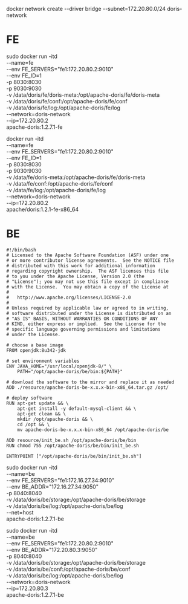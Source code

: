 
docker network create --driver bridge --subnet=172.20.80.0/24 doris-network


# FE

sudo docker run -itd \
--name=fe \
--env FE_SERVERS="fe1:172.20.80.2:9010" \
--env FE_ID=1 \
-p 8030:8030 \
-p 9030:9030 \
-v /data/doris/fe/doris-meta:/opt/apache-doris/fe/doris-meta \
-v /data/doris/fe/conf:/opt/apache-doris/fe/conf \
-v /data/doris/fe/log:/opt/apache-doris/fe/log \
--network=doris-network \
--ip=172.20.80.2 \
apache-doris:1.2.7.1-fe


docker run -itd \
--name=fe \
--env FE_SERVERS="fe1:172.20.80.2:9010" \
--env FE_ID=1 \
-p 8030:8030 \
-p 9030:9030 \
-v /data/fe/doris-meta:/opt/apache-doris/fe/doris-meta \
-v /data/fe/conf:/opt/apache-doris/fe/conf \
-v /data/fe/log:/opt/apache-doris/fe/log \
--network=doris-network \
--ip=172.20.80.2 \
apache/doris:1.2.1-fe-x86_64
# BE

``` 
#!/bin/bash
# Licensed to the Apache Software Foundation (ASF) under one
# or more contributor license agreements.  See the NOTICE file
# distributed with this work for additional information
# regarding copyright ownership.  The ASF licenses this file
# to you under the Apache License, Version 2.0 (the
# "License"); you may not use this file except in compliance
# with the License.  You may obtain a copy of the License at
#
#   http://www.apache.org/licenses/LICENSE-2.0
#
# Unless required by applicable law or agreed to in writing,
# software distributed under the License is distributed on an
# "AS IS" BASIS, WITHOUT WARRANTIES OR CONDITIONS OF ANY
# KIND, either express or implied.  See the License for the
# specific language governing permissions and limitations
# under the License.

# choose a base image
FROM openjdk:8u342-jdk

# set environment variables
ENV JAVA_HOME="/usr/local/openjdk-8/" \
	PATH="/opt/apache-doris/be/bin:${PATH}"

# download the software to the mirror and replace it as needed
ADD ./resource/apache-doris-be-x.x.x-bin-x86_64.tar.gz /opt/

# deploy software
RUN apt-get update && \
	apt-get install -y default-mysql-client && \
	apt-get clean && \
	mkdir /opt/apache-doris && \
	cd /opt && \
	mv apache-doris-be-x.x.x-bin-x86_64 /opt/apache-doris/be

ADD resource/init_be.sh /opt/apache-doris/be/bin
RUN chmod 755 /opt/apache-doris/be/bin/init_be.sh

ENTRYPOINT ["/opt/apache-doris/be/bin/init_be.sh"]

```

sudo docker run -itd \
--name=be \
--env FE_SERVERS="fe1:172.16.27.34:9010" \
--env BE_ADDR="172.16.27.34:9050" \
-p 8040:8040 \
-v /data/doris/be/storage:/opt/apache-doris/be/storage \
-v /data/doris/be/log:/opt/apache-doris/be/log \
--net=host \
apache-doris:1.2.7.1-be

sudo docker run -itd \
--name=be \
--env FE_SERVERS="fe1:172.20.80.2:9010" \
--env BE_ADDR="172.20.80.3:9050" \
-p 8040:8040 \
-v /data/doris/be/storage:/opt/apache-doris/be/storage \
-v /data/doris/be/conf:/opt/apache-doris/be/conf \
-v /data/doris/be/log:/opt/apache-doris/be/log \
--network=doris-network \
--ip=172.20.80.3 \
apache-doris:1.2.7.1-be
